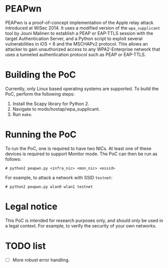 PEAPwn
======

PEAPwn is a proof-of-concept implementation of the Apple relay attack introduced at WiSec 2014. It uses a modified version of the ```wpa_supplicant``` tool by Jouni Malinen to establish a PEAP or EAP-TTLS session with the target Authentication Server, and a Python script to exploit several vulnerabilities in iOS < 8 and the MSCHAPv2 protocol. This allows an attacker to gain unauthorized access to any WPA2-Enterprise network that uses a tunneled authentication protocol such as PEAP or EAP-TTLS.


Building the PoC
================

Currently, only Linux based operating systems are supported. To build the PoC, perform the following steps:

1. Install the Scapy library for Python 2.
2. Navigate to mods/hostap/wpa_supplicant.
3. Run ```make```. 


Running the PoC
===============

To run the PoC, one is required to have two NICs. At least one of these devices is required to support Monitor mode. The PoC can then be run as follows:

```# python2 peapwn.py <infra_nic> <mon_nic> <essid>```

For example, to attack a network with SSID ```testnet```:

```# python2 peapwn.py wlan0 wlan1 testnet```


Legal notice
=============

This PoC is intended for research purposes only, and should only be used in a legal context. For example, to verify the security of your own networks.


TODO list
=========

- [ ] More robust error handling.
